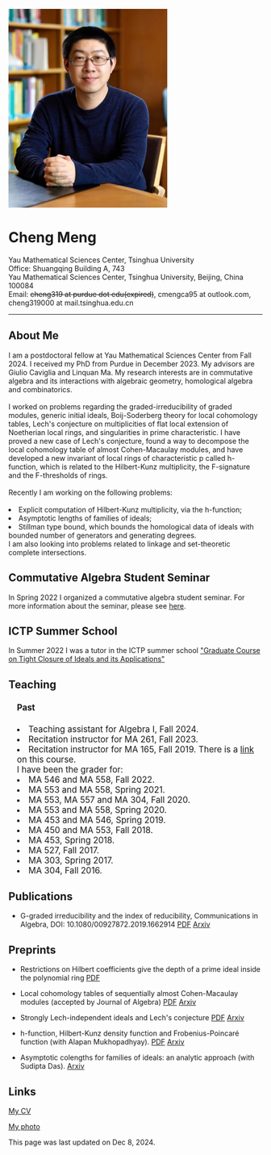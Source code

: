 <html><head>
<meta http-equiv="content-type" content="text/html; charset=UTF-8">
<title>Cheng Meng's Homepage</title>
</head>

<body>

<img src="MSRI FEB 20241522-2.jpg"><br>

<h1> Cheng Meng </h1>

Yau Mathematical Sciences Center, Tsinghua University <br>
Office: Shuangqing Building A, 743 <br>
Yau Mathematical Sciences Center, Tsinghua University, Beijing, China 100084 <br>
Email: <s>cheng319 at purdue dot edu(expired)</s>, cmengca95 at outlook.com, cheng319000 at mail.tsinghua.edu.cn




<hr>

<p>
</p><h2> About Me </h2>
I am a postdoctoral fellow at Yau Mathematical Sciences Center from Fall 2024. I received my PhD from Purdue in December 2023. My advisors are Giulio Caviglia and Linquan Ma. My research interests are in commutative algebra and its interactions with algebraic geometry, homological algebra and combinatorics.<br><br>
I worked on problems regarding the graded-irreducibility of graded modules, generic initial ideals, Boij-Soderberg theory for local cohomology tables, Lech's conjecture on multiplicities of flat local extension of Noetherian local rings, and singularities in prime characteristic. I have proved a new case of Lech's conjecture, found a way to decompose the local cohomology table of almost Cohen-Macaulay modules, and have developed a new invariant of local rings of characteristic p called h-function, which is related to the Hilbert-Kunz multiplicity, the F-signature and the F-thresholds of rings. <br><br>
Recently I am working on the following problems:<br><br>
<li>Explicit computation of Hilbert-Kunz multiplicity, via the h-function;</li>
<li>Asymptotic lengths of families of ideals;</li>
<li>Stillman type bound, which bounds the homological data of ideals with bounded number of generators and generating degrees.</li>
I am also looking into problems related to linkage and set-theoretic complete intersections.
<p></p>

<p>
</p><h2> Commutative Algebra Student Seminar </h2>
In Spring 2022 I organized a commutative algebra student seminar. For more information about the seminar, please see <a href="https://cmengca23.github.io/CASS Spring 2022.html">here</a>.
<p>

</p><h2> ICTP Summer School </h2>
In Summer 2022 I was a tutor in the ICTP summer school <a href="https://indico.ictp.it/event/9791/">"Graduate Course on Tight Closure of Ideals and its Applications"</a><p>
</p><h2> Teaching </h2>	
<div style="font-size: 1.2em; margin-bottom: 0px; margin-left: 1em; margin-right: auto; margin-top: 0px; word-wrap: break-word; width: %; ">

<h4>Past</h4>
<li>Teaching assistant for Algebra I, Fall 2024. </li>
<li>Recitation instructor for MA 261, Fall 2023. </li>
<li>Recitation instructor for MA 165, Fall 2019. There is a <a href="https://cmengca23.github.io/index-MA165-Fall 2019.html">link</a> on this course.</li>
I have been the grader for:
<li>MA 546 and MA 558, Fall 2022. </li>
<li>MA 553 and MA 558, Spring 2021. </li>
<li>MA 553, MA 557 and MA 304, Fall 2020. </li>
<li>MA 553 and MA 558, Spring 2020. </li>
<li>MA 453 and MA 546, Spring 2019. </li>
<li>MA 450 and MA 553, Fall 2018. </li>
<li>MA 453, Spring 2018.</li>
<li>MA 527, Fall 2017. </li>
<li>MA 303, Spring 2017.</li>
<li>MA 304, Fall 2016.</li>
</div>
<p></p>

<p>
</p><h2>Publications</h2>
<ul><li>G-graded irreducibility and the index of reducibility, Communications in Algebra, DOI: 10.1080/00927872.2019.1662914 <a href="https://cmengca23.github.io/papers-PDF version/20181216 Graded Irreducible paper10.pdf">PDF</a>
<a href="https://arxiv.org/abs/1812.06541">Arxiv</a></li></ul>
<p></p>

<p>
</p><h2>Preprints</h2>
<ul><li>Restrictions on Hilbert coefficients give the depth of a prime ideal inside the polynomial ring <a href="https://cmengca23.github.io/papers-PDF version/20231120 InP.pdf">PDF</a></li></ul>

<ul><li>Local cohomology tables of sequentially almost Cohen-Macaulay modules (accepted by Journal of Algebra) <a href="https://www.math.purdue.edu/~cheng319/papers/2111.07536v2.pdf">PDF</a>
<a href="https://arxiv.org/abs/2111.07536">Arxiv</a></li></ul>
<p></p>

<ul><li>Strongly Lech-independent ideals and Lech's conjecture <a href="https://cmengca23.github.io/papers-PDF version/2112.09849.pdf">PDF</a>
<a href="https://arxiv.org/abs/2112.09849">Arxiv</a></li></ul>
<p></p>

<ul><li>h-function, Hilbert-Kunz density function and Frobenius-Poincaré function (with Alapan Mukhopadhyay). <a href="https://cmengca23.github.io/papers-PDF version/h-function.pdf">PDF</a> <a href="https://arxiv.org/abs/2310.10270">Arxiv</a></li></ul>
<p></p>

<ul><li>Asymptotic colengths for families of ideals: an analytic approach (with Sudipta Das). <a href="https://arxiv.org/abs/2410.11991">Arxiv</a></li></ul>
<p></p>

<p></p><h2>Links</h2>
<a href="https://cmengca23.github.io/CV_Cheng Meng 20241208.pdf">My CV</a><br>

<a href="https://cmengca23.github.io/cheng meng's photo.jpg">My photo</a>
<p></p>

This page was last updated on Dec 8, 2024.




</li></ul></body></html>
